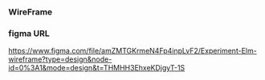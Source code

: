 ### WireFrame

### figma URL

https://www.figma.com/file/amZMTGKrmeN4Fp4inpLvF2/Experiment-Elm-wireframe?type=design&node-id=0%3A1&mode=design&t=THMHH3EhxeKDjgyT-1S
